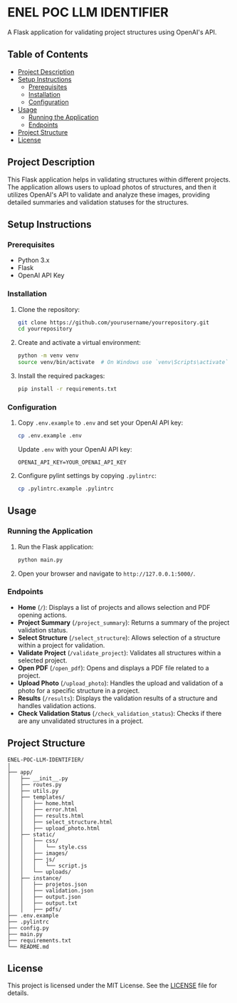 # ENEL POC LLM IDENTIFIER

A Flask application for validating project structures using OpenAI's API.

## Table of Contents

- [Project Description](#project-description)
- [Setup Instructions](#setup-instructions)
  - [Prerequisites](#prerequisites)
  - [Installation](#installation)
  - [Configuration](#configuration)
- [Usage](#usage)
  - [Running the Application](#running-the-application)
  - [Endpoints](#endpoints)
- [Project Structure](#project-structure)
- [License](#license)

## Project Description

This Flask application helps in validating structures within different projects. The application allows users to upload photos of structures, and then it utilizes OpenAI's API to validate and analyze these images, providing detailed summaries and validation statuses for the structures.

## Setup Instructions

### Prerequisites

- Python 3.x
- Flask
- OpenAI API Key

### Installation

1. Clone the repository:
    ```sh
    git clone https://github.com/yourusername/yourrepository.git
    cd yourrepository
    ```

2. Create and activate a virtual environment:
    ```sh
    python -m venv venv
    source venv/bin/activate  # On Windows use `venv\Scripts\activate`
    ```

3. Install the required packages:
    ```sh
    pip install -r requirements.txt
    ```

### Configuration

1. Copy `.env.example` to `.env` and set your OpenAI API key:
    ```sh
    cp .env.example .env
    ```

    Update `.env` with your OpenAI API key:
    ```
    OPENAI_API_KEY=YOUR_OPENAI_API_KEY
    ```

2. Configure pylint settings by copying `.pylintrc`:
    ```sh
    cp .pylintrc.example .pylintrc
    ```

## Usage

### Running the Application

1. Run the Flask application:
    ```sh
    python main.py
    ```

2. Open your browser and navigate to `http://127.0.0.1:5000/`.

### Endpoints

- **Home** (`/`): Displays a list of projects and allows selection and PDF opening actions.
- **Project Summary** (`/project_summary`): Returns a summary of the project validation status.
- **Select Structure** (`/select_structure`): Allows selection of a structure within a project for validation.
- **Validate Project** (`/validate_project`): Validates all structures within a selected project.
- **Open PDF** (`/open_pdf`): Opens and displays a PDF file related to a project.
- **Upload Photo** (`/upload_photo`): Handles the upload and validation of a photo for a specific structure in a project.
- **Results** (`/results`): Displays the validation results of a structure and handles validation actions.
- **Check Validation Status** (`/check_validation_status`): Checks if there are any unvalidated structures in a project.

## Project Structure

```
ENEL-POC-LLM-IDENTIFIER/
│
├── app/
│   ├── __init__.py
│   ├── routes.py
│   ├── utils.py
│   ├── templates/
│   │   ├── home.html
│   │   ├── error.html
│   │   ├── results.html
│   │   ├── select_structure.html
│   │   ├── upload_photo.html
│   ├── static/
│   │   ├── css/
│   │   │   └── style.css
│   │   ├── images/
│   │   ├── js/
│   │   │   └── script.js
│   │   └── uploads/
│   ├── instance/
│   │   ├── projetos.json
│   │   ├── validation.json
│   │   ├── output.json
│   │   ├── output.txt
│   │   ├── pdfs/
├── .env.example
├── .pylintrc
├── config.py
├── main.py
├── requirements.txt
└── README.md
```

## License

This project is licensed under the MIT License. See the [LICENSE](LICENSE) file for details.

